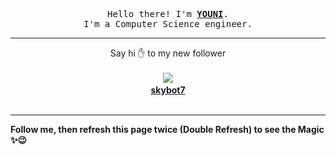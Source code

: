 
<p align='center'>
<samp>
Hello there! I'm <b><a rel='nofollow noopener noreferrer' target='_blank' href='https://github.com/abdelyouni'>YOUNI</a></b>.
<br>I'm a Computer Science engineer.
</samp>
</p>
<hr>
<p align='center'>
<span>Say hi ✋ to my new follower </span></br></br>
<img src='https://avatars3.githubusercontent.com/u/76741485?s=100&amp;v=4'><img src='https://maisonpizza.com/github/abdelyouni/1609911629_img.png' width='1' height='1'><b></br>
<a rel='nofollow noopener noreferrer' target='_blank' href='https://github.com/skybot7'>skybot7</a></b></br></br>
</p>
<hr>
<b>Follow me, then refresh this page twice (Double Refresh) to see the Magic ✨😉</b> 